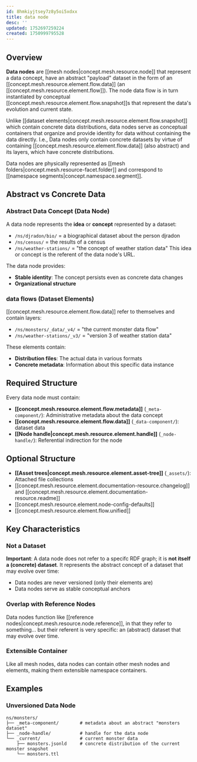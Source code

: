 ```yaml
---
id: 8hmkiyjtsey7z8y5oi5xdxx
title: data node
desc: ''
updated: 1752697259224
created: 1750999795528
---
```


## Overview

**Data nodes** are [[mesh nodes|concept.mesh.resource.node]] that represent a data concept, have an abstract "payload" dataset in the form of an [[concept.mesh.resource.element.flow.data]] (an [[concept.mesh.resource.element.flow]]). The node data flow is in turn instantiated by conceptual [[concept.mesh.resource.element.flow.snapshot]]s that represent the data's evolution and current state.

Unlike [[dataset elements|concept.mesh.resource.element.flow.snapshot]] which contain concrete data distributions, data nodes serve as conceptual containers that organize and provide identity for data without containing the data directly. I.e., Data nodes only contain concrete datasets by virtue of containing [[concept.mesh.resource.element.flow.data]] (also abstract) and its layers, which have concrete distributions.

Data nodes are physically represented as [[mesh folders|concept.mesh.resource-facet.folder]] and correspond to [[namespace segments|concept.namespace.segment]].

## Abstract vs Concrete Data

### Abstract Data Concept (Data Node)
A data node represents the **idea** or **concept** represented by a dataset:
- `/ns/djradon/bio/` = a biographical dataset about the person djradon
- `/ns/census/` =  the results of a census
- `/ns/weather-stations/` = "the concept of weather station data"
This idea or concept is the referent of the data node's URL. 

The data node provides:
- **Stable identity**: The concept persists even as concrete data changes
- **Organizational structure**

### data flows (Dataset Elements)

[[concept.mesh.resource.element.flow.data]] refer to themselves and contain layers:

- `/ns/monsters/_data/_v4/` = "the current monster data flow"
- `/ns/weather-stations/_v3/` = "version 3 of weather station data"

These elements contain:
- **Distribution files**: The actual data in various formats
- **Concrete metadata**: Information about this specific data instance

## Required Structure

Every data node must contain:

- **[[concept.mesh.resource.element.flow.metadata]]** (`_meta-component/`): Administrative metadata about the data concept
- **[[concept.mesh.resource.element.flow.data]]** (`_data-component/`): dataset data
- **[[Node handle|concept.mesh.resource.element.handle]]** (`_node-handle/`): Referential indirection for the node


## Optional Structure

- **[[Asset trees|concept.mesh.resource.element.asset-tree]]** (`_assets/`): Attached file collections
- [[concept.mesh.resource.element.documentation-resource.changelog]] and [[concept.mesh.resource.element.documentation-resource.readme]]
- [[concept.mesh.resource.element.node-config-defaults]]
- [[concept.mesh.resource.element.flow.unified]] 

## Key Characteristics

### Not a Dataset

**Important**: A data node does not refer to a specifc RDF graph; it is **not itself a (concrete) dataset**. It represents the abstract concept of a dataset that may evolve over time:
- Data nodes are never versioned (only their elements are)
- Data nodes serve as stable conceptual anchors

### Overlap with Reference Nodes

Data nodes function like [[reference nodes|concept.mesh.resource.node.reference]], in that they refer to something... but their referent is very specific: an (abstract) dataset that may evolve over time.

### Extensible Container
Like all mesh nodes, data nodes can contain other mesh nodes and elements, making them extensible namespace containers.

## Examples

### Unversioned Data Node
```
ns/monsters/
├── _meta-component/        # metadata about an abstract "monsters dataset"
├── _node-handle/           # handle for the data node
└── _current/               # current monster data
    ├── monsters.jsonld     # concrete distribution of the current monster snapshot
    └── monsters.ttl
```

